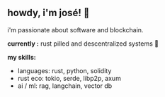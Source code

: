 ## howdy, i'm josé! 👋

i'm passionate about software and blockchain.

**currently :** rust pilled and descentralized systems 🦀

**my skills:**
- languages: rust, python, solidity
- rust eco: tokio, serde, libp2p, axum
- ai / ml: rag, langchain, vector db


